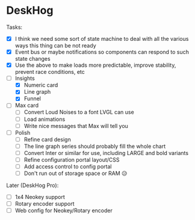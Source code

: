# DeskHog

Tasks:

- [x] I think we need some sort of state machine to deal with all the various ways this thing can be not ready
- [x] Event bus or maybe notifications so components can respond to such state changes
- [x] Use the above to make loads more predictable, improve stability, prevent race conditions, etc
- [ ] Insights
  - [x] Numeric card
  - [x] Line graph
  - [x] Funnel
- [ ] Max card
  - [ ] Convert Loud Noises to a font LVGL can use
  - [ ] Load animations
  - [ ] Write nice messages that Max will tell you
 - [ ] Polish
   - [ ] Refine card design
   - [ ] The line graph series should probably fill the whole chart
   - [ ] Convert Inter or similar for use, including LARGE and bold variants
   - [ ] Refine configuration portal layout/CSS
   - [ ] Add access control to config portal
   - [ ] Don't run out of storage space or RAM 😥

Later (DeskHog Pro):
 - [ ] 1x4 Neokey support
 - [ ] Rotary encoder support
 - [ ] Web config for Neokey/Rotary encoder 
